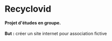 # Recyclovid

#### Projet d'études en groupe.

**But :** créer un site internet pour association fictive
